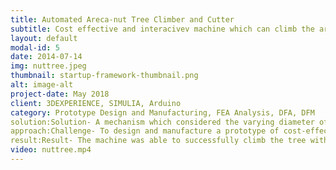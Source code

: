 ```yaml
---
title: Automated Areca-nut Tree Climber and Cutter
subtitle: Cost effective and interacivev machine which can climb the areca nut tree and cut fruits
layout: default
modal-id: 5
date: 2014-07-14
img: nuttree.jpeg
thumbnail: startup-framework-thumbnail.png
alt: image-alt
project-date: May 2018
client: 3DEXPERIENCE, SIMULIA, Arduino 
category: Prototype Design and Manufacturing, FEA Analysis, DFA, DFM
solution:Solution- A mechanism which considered the varying diameter of the trunk of the areca nut tree was developed. Also, keeping in mind the robustness of the machine static analysis results were obtained with the help of simulation software.
approach:Challenge- To design and manufacture a prototype of cost-effective and easy interactive machine which can climb the areca nut tree and to cut the fruits attached to the tree. 
result:Result- The machine was able to successfully climb the tree with 33% reduced time that would take an average skilled person to climb tree. 
video: nuttree.mp4
---
```

